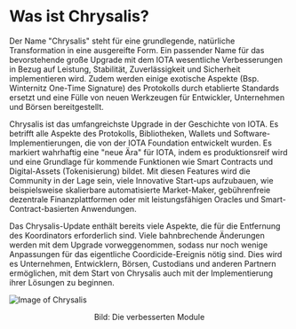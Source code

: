 # Was ist Chrysalis?

Der Name "Chrysalis" steht für eine grundlegende, natürliche Transformation in eine ausgereifte Form. Ein passender Name für das bevorstehende große Upgrade mit dem IOTA wesentliche Verbesserungen in Bezug auf Leistung, Stabilität, Zuverlässigkeit und Sicherheit implementieren wird. Zudem werden einige exotische Aspekte (Bsp. Winternitz One-Time Signature) des Protokolls durch etablierte Standards ersetzt und eine Fülle von neuen Werkzeugen für Entwickler, Unternehmen und Börsen bereitgestellt.

Chrysalis ist das umfangreichste Upgrade in der Geschichte von IOTA. Es betrifft alle Aspekte des Protokolls, Bibliotheken, Wallets und Software-Implementierungen, die von der IOTA Foundation entwickelt wurden. Es markiert wahrhaftig eine "neue Ära" für IOTA, indem es produktionsreif wird und eine Grundlage für kommende Funktionen wie Smart Contracts und Digital-Assets (Tokenisierung) bildet. Mit diesen Features wird die Community in der Lage sein, viele Innovative Start-ups aufzubauen, wie beispielsweise skalierbare automatisierte Market-Maker, gebührenfreie dezentrale Finanzplattformen oder mit leistungsfähigen Oracles und Smart-Contract-basierten Anwendungen.

Das Chrysalis-Update enthält bereits viele Aspekte, die für die Entfernung des Koordinators erforderlich sind. Viele bahnbrechende Änderungen werden mit dem Upgrade vorweggenommen, sodass nur noch wenige Anpassungen für das eigentliche Coordicide-Ereignis nötig sind. Dies wird es Unternehmen, Entwicklern, Börsen, Custodians und anderen Partnern ermöglichen, mit dem Start von Chrysalis auch mit der Implementierung ihrer Lösungen zu beginnen.
<br>

![Image of Chrysalis](https://iota-einsteiger-guide.de/media/images/2_sosxcwwdncyxmq6r.png)
<center> Bild: Die verbesserten Module </center>
